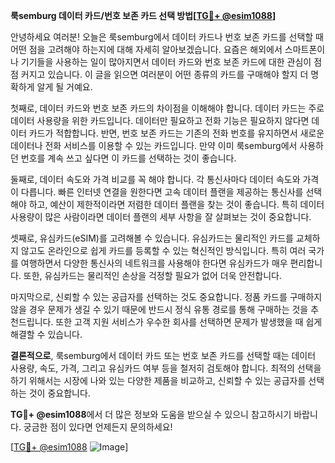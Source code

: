 **룩semburg 데이터 카드/번호 보존 카드 선택 방법[[TG💪+ @esim1088](https://t.me/s/esim1088)]**

안녕하세요 여러분! 오늘은 룩semburg에서 데이터 카드나 번호 보존 카드를 선택할 때 어떤 점을 고려해야 하는지에 대해 자세히 알아보겠습니다. 요즘은 해외에서 스마트폰이나 기기들을 사용하는 일이 많아지면서 데이터 카드와 번호 보존 카드에 대한 관심이 점점 커지고 있습니다. 이 글을 읽으면 여러분이 어떤 종류의 카드를 구매해야 할지 더 명확하게 알게 될 거예요.

첫째로, 데이터 카드와 번호 보존 카드의 차이점을 이해해야 합니다. 데이터 카드는 주로 데이터 사용량을 위한 카드입니다. 데이터만 필요하고 전화 기능은 필요하지 않다면 데이터 카드가 적합합니다. 반면, 번호 보존 카드는 기존의 전화 번호를 유지하면서 새로운 데이터나 전화 서비스를 이용할 수 있는 카드입니다. 만약 이미 룩semburg에서 사용하던 번호를 계속 쓰고 싶다면 이 카드를 선택하는 것이 좋습니다.

둘째로, 데이터 속도와 가격 비교를 꼭 해야 합니다. 각 통신사마다 데이터 속도와 가격이 다릅니다. 빠른 인터넷 연결을 원한다면 고속 데이터 플랜을 제공하는 통신사를 선택해야 하고, 예산이 제한적이라면 저렴한 데이터 플랜을 찾는 것이 좋습니다. 특히 데이터 사용량이 많은 사람이라면 데이터 플랜의 세부 사항을 잘 살펴보는 것이 중요합니다.

셋째로, 유심카드(eSIM)를 고려해볼 수 있습니다. 유심카드는 물리적인 카드를 교체하지 않고도 온라인으로 쉽게 카드를 등록할 수 있는 혁신적인 방식입니다. 특히 여러 국가를 여행하면서 다양한 통신사의 네트워크를 사용해야 한다면 유심카드가 매우 편리합니다. 또한, 유심카드는 물리적인 손상을 걱정할 필요가 없어 더욱 안전합니다.

마지막으로, 신뢰할 수 있는 공급자를 선택하는 것도 중요합니다. 정품 카드를 구매하지 않을 경우 문제가 생길 수 있기 때문에 반드시 정식 유통 경로를 통해 구매하는 것을 추천드립니다. 또한 고객 지원 서비스가 우수한 회사를 선택하면 문제가 발생했을 때 쉽게 해결할 수 있습니다.

**결론적으로**, 룩semburg에서 데이터 카드 또는 번호 보존 카드를 선택할 때는 데이터 사용량, 속도, 가격, 그리고 유심카드 여부 등을 철저히 검토해야 합니다. 최적의 선택을 하기 위해서는 시장에 나와 있는 다양한 제품을 비교하고, 신뢰할 수 있는 공급자를 선택하는 것이 중요합니다.

**TG💪+ @esim1088**에서 더 많은 정보와 도움을 받으실 수 있으니 참고하시기 바랍니다. 궁금한 점이 있다면 언제든지 문의하세요!

[[TG💪+ @esim1088](https://t.me/s/esim1088) ![Image](https://i.postimg.cc/Y0z9fWf4/image.png)]